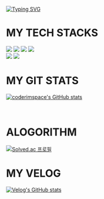 [![Typing SVG](https://readme-typing-svg.demolab.com?font=Fira+Code&weight=100&size=25&pause=1000&color=F778AC&background=FFFFFF00&center=true&vCenter=true&random=true&width=435&lines=WELCOME+TO+MY+SPACE)](https://git.io/typing-svg)

# MY TECH STACKS
<p>
<img src="https://img.shields.io/badge/Java-007396?style=for-the-badge&logo=Java&logoColor=white">
          <img src="https://img.shields.io/badge/Spring Boot-6DB33F?style=for-the-badge&logo=Spring Boot&logoColor=white">
          <img src="https://img.shields.io/badge/MySQL-4479A1?style=for-the-badge&logo=MySQL&logoColor=white">
          <img src="https://img.shields.io/badge/Oracle-F80000?style=for-the-badge&logo=Oracle&logoColor=white">
          <br>
          <img src="https://img.shields.io/badge/Git-F05032?style=for-the-badge&logo=Git&logoColor=white">
          <img src="https://img.shields.io/badge/Github-181717?style=for-the-badge&logo=Github&logoColor=white">
</p>

# MY GIT STATS

[![coderimspace's GitHub stats](https://github-readme-stats.vercel.app/api?username=coderimspace&show_icons=true&theme=dracula)](https://github.com/coderimspace/github-readme-stats)

<br/>

# ALOGORITHM

[![Solved.ac 프로필](http://mazassumnida.wtf/api/v2/generate_badge?boj=wkrnrmrqhr)](https://solved.ac/wkrnrmrqhr)

# MY VELOG
[![Velog's GitHub stats](https://velog-readme-stats.vercel.app/api/badge?name=keepcoing)](https://velog.io/@keepcoing)
